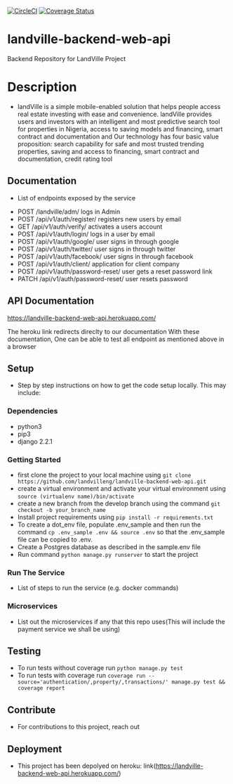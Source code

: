 [![CircleCI](https://circleci.com/gh/landvilleng/landville-backend-web-api.svg?style=svg&circle-token=0b67e7bdea3b38a5b4be3154613c500fb0ba12db)](https://circleci.com/gh/landvilleng/landville-backend-web-api) [![Coverage Status](https://coveralls.io/repos/github/landvilleng/landville-backend-web-api/badge.svg?branch=develop&t=8IKdIj)](https://coveralls.io/github/landvilleng/landville-backend-web-api?branch=develop)

# landville-backend-web-api

Backend Repository for LandVille Project

# Description

- landVille is a simple mobile-enabled solution that helps people access real estate investing with ease and convenience. landVille provides users and investors with an intelligent and most predictive search tool for properties in Nigeria, access to saving models and financing, smart contract and documentation and Our technology has four basic value proposition: search capability for safe and most trusted trending properties, saving and access to financing, smart contract and documentation, credit rating tool

## Documentation

- List of endpoints exposed by the service

* POST /landville/adm/ logs in Admin
* POST /api/v1/auth/register/ registers new users by email
* GET  /api/v1/auth/verify/ activates a users account
* POST /api/v1/auth/login/ logs in a user by email
* POST /api/v1/auth/google/ user signs in through google
* POST /api/v1/auth/twitter/ user signs in through twitter
* POST /api/v1/auth/facebook/ user signs in through facebook
* POST /api/v1/auth/client/ application for client company
* POST /api/v1/auth/password-reset/ user gets a reset password link
* PATCH /api/v1/auth/password-reset/ user resets password

## API Documentation

https://landville-backend-web-api.herokuapp.com/

The heroku link redirects direclty to our documentation With these documentation, One can be able to test all endpoint as mentioned above in a browser

## Setup

- Step by step instructions on how to get the code setup locally. This may include:

### Dependencies

- python3
- pip3
- django 2.2.1

### Getting Started

- first clone the project to your local machine using `git clone https://github.com/landvilleng/landville-backend-web-api.git`
- create a virtual environment and activate your virtual environment using `source (virtualenv name)/bin/activate`
- create a new branch from the develop branch using the command `git checkout -b your_branch_name`
- Install project requirements using `pip install -r requirements.txt`
- To create a dot_env file, populate .env_sample and then run the command `cp .env_sample .env && source .env` so that the .env_sample file can be copied to .env.
- Create a Postgres database as described in the sample.env file
- Run command `python manage.py runserver` to start the project

### Run The Service

- List of steps to run the service (e.g. docker commands)

### Microservices

- List out the microservices if any that this repo uses(This will include the payment service we shall be using)

## Testing

- To run tests without coverage run `python manage.py test`
- To run tests with coverage run `coverage run --source='authentication/,property/,transactions/' manage.py test && coverage report`

## Contribute

- For contributions to this project, reach out

## Deployment

- This project has been depolyed on heroku:
  link(https://landville-backend-web-api.herokuapp.com/)

